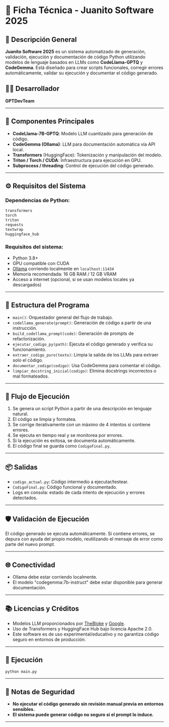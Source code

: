 # 🧾 Ficha Técnica - Juanito Software 2025

## 🧠 Descripción General

**Juanito Software 2025** es un sistema automatizado de generación, validación, ejecución y documentación de código Python utilizando modelos de lenguaje basados en LLMs como **CodeLlama-GPTQ** y **CodeGemma**. Está diseñado para crear scripts funcionales, corregir errores automáticamente, validar su ejecución y documentar el código generado.

## 👨‍💻 Desarrollador

**GPTDevTeam**

---

## 🧱 Componentes Principales

- **CodeLlama-7B-GPTQ**: Modelo LLM cuantizado para generación de código.
- **CodeGemma (Ollama)**: LLM para documentación automática vía API local.
- **Transformers** (HuggingFace): Tokenización y manipulación del modelo.
- **Triton / Torch / CUDA**: Infraestructura para ejecución en GPU.
- **Subprocess / threading**: Control de ejecución del código generado.

---

## ⚙️ Requisitos del Sistema

### Dependencias de Python:

```bash
transformers
torch
triton
requests
textwrap
huggingface_hub
```

### Requisitos del sistema:

- Python 3.8+
- GPU compatible con CUDA
- [Ollama](https://ollama.com/) corriendo localmente en `localhost:11434`
- Memoria recomendada: 16 GB RAM / 12 GB VRAM
- Acceso a internet (opcional, si se usan modelos locales ya descargados)

---

## 🧩 Estructura del Programa

- `main()`: Orquestador general del flujo de trabajo.
- `codellama_generate(prompt)`: Generación de código a partir de una instrucción.
- `build_codellama_prompt(code)`: Generación de prompts de refactorización.
- `ejecutar_codigo_py(path)`: Ejecuta el código generado y verifica su funcionamiento.
- `extraer_codigo_puro(texto)`: Limpia la salida de los LLMs para extraer solo el código.
- `documentar_codigo(codigo)`: Usa CodeGemma para comentar el código.
- `limpiar_docstring_inicial(codigo)`: Elimina docstrings incorrectos o mal formateados.

---

## 🔁 Flujo de Ejecución

1. Se genera un script Python a partir de una descripción en lenguaje natural.
2. El código se limpia y formatea.
3. Se corrige iterativamente con un máximo de 4 intentos si contiene errores.
4. Se ejecuta en tiempo real y se monitorea por errores.
5. Si la ejecución es exitosa, se documenta automáticamente.
6. El código final se guarda como `CodigoFinal.py`.

---

## 📦 Salidas

- `codigo_actual.py`: Código intermedio a ejecutar/testear.
- `CodigoFinal.py`: Código funcional y documentado.
- Logs en consola: estado de cada intento de ejecución y errores detectados.

---

## 🛡️ Validación de Ejecución

El código generado se ejecuta automáticamente. Si contiene errores, se depura con ayuda del propio modelo, reutilizando el mensaje de error como parte del nuevo prompt.

---

## 🌐 Conectividad

- Ollama debe estar corriendo localmente.
- El modelo "codegemma:7b-instruct" debe estar disponible para generar documentación.

---

## 📚 Licencias y Créditos

- Modelos LLM proporcionados por [TheBloke](https://huggingface.co/TheBloke) y [Google](https://github.com/google/codegemma).
- Uso de Transformers y HuggingFace Hub bajo licencia Apache 2.0.
- Este software es de uso experimental/educativo y no garantiza código seguro en entornos de producción.

---

## 🏁 Ejecución

```bash
python main.py
```

---

## 🚨 Notas de Seguridad

- **No ejecutar el código generado sin revisión manual previa en entornos sensibles.**
- **El sistema puede generar código no seguro si el prompt lo induce.**

---
